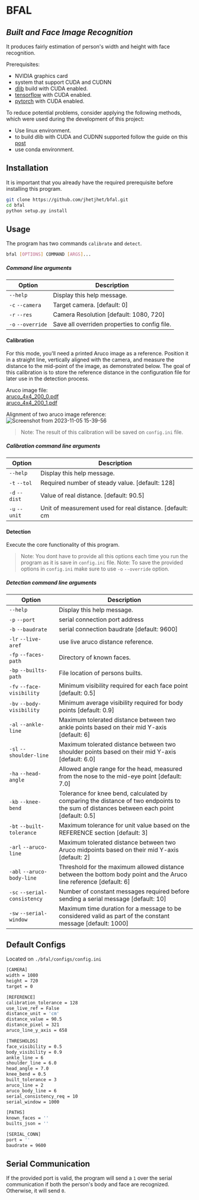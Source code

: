 # BFAL
## _Built and Face Image Recognition_

It produces fairly estimation of person's width and height with face recognition.

Prerequisites:
- NVIDIA graphics card
- system that support CUDA and CUDNN
- [dlib] build with CUDA enabled.
- [tensorflow] with CUDA enabled.
- [pytorch] with CUDA enabled.

To reduce potential problems, consider applying the following methods, which were used during the development of this project:
- Use linux environment.
- to build dlib with CUDA and CUDNN supported follow the guide on this [post]
- use conda environment.

## Installation
It is important that you already have the required prerequisite before installing this program.
```sh
git clone https://github.com/jhetjhet/bfal.git
cd bfal
python setup.py install
```

## Usage
The program has two commands `calibrate` and `detect`.
```sh
bfal [OPTIONS] COMMAND [ARGS]...
```
##### Command line arguments

| Option | Description |
| ------ | ------ |
| `--help` | Display this help message. |
| `-c` `--camera` | Target camera.  [default: 0] |
| `-r` `--res` | Camera Resolution  [default: 1080, 720] |
| `-o` `--override` | Save all overriden properties to config file. |
#### Calibration
For this mode, you'll need a printed Aruco image as a reference. Position it in a straight line, vertically aligned with the camera, and measure the distance to the mid-point of the image, as demonstrated below. The goal of this calibration is to store the reference distance in the configuration file for later use in the detection process.

Aruco image file:\
[aruco_4x4_200_0.pdf](https://github.com/jhetjhet/bfal/files/13259270/aruco_4x4_200_0.pdf)\
[aruco_4x4_200_1.pdf](https://github.com/jhetjhet/bfal/files/13259271/aruco_4x4_200_1.pdf)


Alignment of two aruco image reference:\
![Screenshot from 2023-11-05 15-39-56](https://github.com/jhetjhet/bfal/assets/74247535/0810d241-d364-4d74-8b14-db065dafb233)


> Note: The result of this calibration will be saved on `config.ini` file.
##### Calibration command line arguments

| Option | Description |
| ------ | ------ |
| `--help` | Display this help message. |
| `-t` `--tol` | Required number of steady value.  [default: 128] |
| `-d` `--dist` | Value of real distance.  [default: 90.5] |
| `-u` `--unit` | Unit of measurement used for real distance.  [default: cm |

#### Detection
Execute the core functionality of this program.

> Note: You dont have to provide all this options each time you run the program as it is save in `config.ini` file.
> Note: To save the provided options in `config.ini` make sure to use `-o` `--override` option.

##### Detection command line arguments
| Option | Description |
| ------ | ------ |
| `--help` | Display this help message. |
| `-p` `--port` | serial connection port address |
| `-b` `--baudrate` | serial connection baudrate  [default: 9600] |
| `-lr` `--live-aref` | use live aruco distance reference. |
| `-fp` `--faces-path` | Directory of known faces. |
| `-bp` `--builts-path` | File location of persons builts. |
| `-fv` `--face-visibility` | Minimum visibility required for each face point  [default: 0.5] |
| `-bv` `--body-visibility` | Minimum average visibility required for body points  [default: 0.9] |
| `-al` `--ankle-line` | Maximum tolerated distance between two ankle points based on their mid Y-axis  [default: 6] |
| `-sl` `--shoulder-line` | Maximum tolerated distance between two shoulder points based on their mid Y-axis [default: 6.0] |
| `-ha` `--head-angle` | Allowed angle range for the head, measured from the nose to the mid-eye point [default: 7.0] |
| `-kb` `--knee-bend` | Tolerance for knee bend, calculated by comparing the distance of two endpoints to the sum of distances between each point [default: 0.5] |
| `-bt` `--built-tolerance` | Maximum tolerance for unit value based on the REFERENCE section  [default: 3] |
| `-arl` `--aruco-line` | Maximum tolerated distance between two Aruco midpoints based on their mid Y-axis [default: 2] |
| `-abl` `--aruco-body-line` | Threshold for the maximum allowed distance between the bottom body point and the Aruco line reference  [default: 6] |
| `-sc` `--serial-consistency` | Number of constant messages required before sending a serial message  [default: 10] |
| `-sw` `--serial-window` | Maximum time duration for a message to be considered valid as part of the constant message  [default: 1000] |

## Default Configs
Located on `./bfal/configs/config.ini`
```sh
[CAMERA]
width = 1080
height = 720
target = 0

[REFERENCE]
calibration_tolerance = 128
use_live_ref = False
distance_unit = 'cm'
distance_value = 90.5
distance_pixel = 321
aruco_line_y_axis = 658

[THRESHOLDS]
face_visibility = 0.5
body_visibility = 0.9
ankle_line = 6
shoulder_line = 6.0
head_angle = 7.0
knee_bend = 0.5
built_tolerance = 3
aruco_line = 2
aruco_body_line = 6
serial_consistency_req = 10
serial_window = 1000

[PATHS]
known_faces = ''
builts_json = ''

[SERIAL_CONN]
port = ''
baudrate = 9600
```

## Serial Communication
If the provided port is valid, the program will send a `1` over the serial communication if both the person's body and face are recognized. Otherwise, it will send `0`.


[//]:()
   [dlib]: <https://github.com/davisking/dlib>
   [tensorflow]: <https://www.tensorflow.org/install/pip>
   [pytorch]: <https://pytorch.org/get-started/locally/>
   [post]: <https://gist.github.com/nguyenhoan1988/ed92d58054b985a1b45a521fcf8fa781>
 
